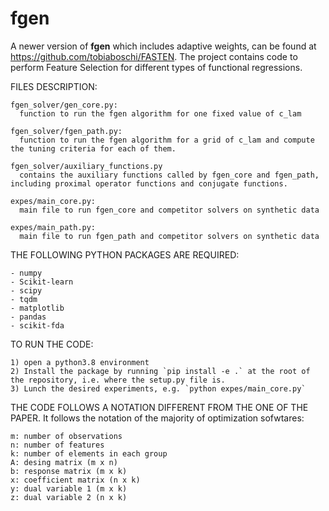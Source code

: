 # fgen


A newer version of **fgen** which includes adaptive weights, can be found at https://github.com/tobiaboschi/FASTEN.
The project contains code to perform Feature Selection for different types of functional regressions.


FILES DESCRIPTION:

    fgen_solver/gen_core.py:
      function to run the fgen algorithm for one fixed value of c_lam

    fgen_solver/fgen_path.py:
      function to run the fgen algorithm for a grid of c_lam and compute the tuning criteria for each of them.

    fgen_solver/auxiliary_functions.py
      contains the auxiliary functions called by fgen_core and fgen_path, including proximal operator functions and conjugate functions.

    expes/main_core.py:
      main file to run fgen_core and competitor solvers on synthetic data 

    expes/main_path.py:
      main file to run fgen_path and competitor solvers on synthetic data 




THE FOLLOWING PYTHON PACKAGES ARE REQUIRED:
  
    - numpy
    - Scikit-learn
    - scipy
    - tqdm
    - matplotlib
    - pandas
    - scikit-fda




TO RUN THE CODE: 

    1) open a python3.8 environment
    2) Install the package by running `pip install -e .` at the root of the repository, i.e. where the setup.py file is.
    3) Lunch the desired experiments, e.g. `python expes/main_core.py`




THE CODE FOLLOWS A NOTATION DIFFERENT FROM THE ONE OF THE PAPER. It follows the notation of the majority of optimization sofwtares:

    m: number of observations
    n: number of features 
    k: number of elements in each group
    A: desing matrix (m x n)
    b: response matrix (m x k)
    x: coefficient matrix (n x k) 
    y: dual variable 1 (m x k)
    z: dual variable 2 (n x k)

